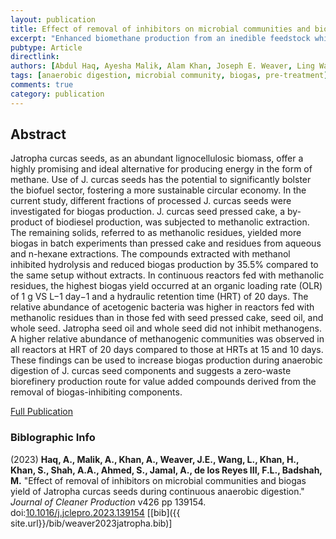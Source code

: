 ```yaml
---
layout: publication
title: Effect of removal of inhibitors on microbial communities and biogas yield of Jatropha curcas seeds during continuous anaerobic digestion
excerpt: "Enhanced biomethane production from an inedible feedstock which grows on marginal land."
pubtype: Article
directlink: 
authors: [Abdul Haq, Ayesha Malik, Alam Khan, Joseph E. Weaver, Ling Wang, Haji Khan, Samiullah Khan, Aamer Ali Shah, Safia Ahmed, Asif Jamal, Francis L. de los Reyes III, Malik Badshah ]
tags: [anaerobic digestion, microbial community, biogas, pre-treatment]
comments: true
category: publication
---
```

## Abstract
Jatropha curcas seeds, as an abundant lignocellulosic biomass, offer a highly promising and ideal alternative for producing energy in the form of methane. Use of J. curcas seeds has the potential to significantly bolster the biofuel sector, fostering a more sustainable circular economy. In the current study, different fractions of processed J. curcas seeds were investigated for biogas production. J. curcas seed pressed cake, a by-product of biodiesel production, was subjected to methanolic extraction. The remaining solids, referred to as methanolic residues, yielded more biogas in batch experiments than pressed cake and residues from aqueous and n-hexane extractions. The compounds extracted with methanol inhibited hydrolysis and reduced biogas production by 35.5% compared to the same setup without extracts. In continuous reactors fed with methanolic residues, the highest biogas yield occurred at an organic loading rate (OLR) of 1 g VS L−1 day−1 and a hydraulic retention time (HRT) of 20 days. The relative abundance of acetogenic bacteria was higher in reactors fed with methanolic residues than in those fed with seed pressed cake, seed oil, and whole seed. Jatropha seed oil and whole seed did not inhibit methanogens. A higher relative abundance of methanogenic communities was observed in all reactors at HRT of 20 days compared to those at HRTs at 15 and 10 days. These findings can be used to increase biogas production during anaerobic digestion of J. curcas seed components and suggests a zero-waste biorefinery production route for value added compounds derived from the removal of biogas-inhibiting components.

[Full Publication](https://www.sciencedirect.com/science/article/pii/S0959652623033127)


### Biblographic Info
(2023) **Haq, A., Malik, A., Khan, A., Weaver, J.E., Wang, L., Khan, H., Khan, S., Shah, A.A., Ahmed, S., Jamal, A., de los Reyes III, F.L., Badshah, M.** "Effect of removal of inhibitors on microbial communities and biogas yield of Jatropha curcas seeds during continuous anaerobic digestion." *Journal of Cleaner Production* v426 pp 139154. doi:[10.1016/j.jclepro.2023.139154](https://doi.org/10.1016/j.jclepro.2023.139154) \[[bib]({{ site.url}}/bib/weaver2023jatropha.bib)\]
